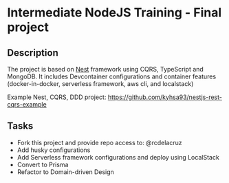 # Intermediate NodeJS Training - Final project

## Description

The project is based on [Nest](https://github.com/nestjs/nest) framework using CQRS, TypeScript and MongoDB.
It includes Devcontainer configurations and container features (docker-in-docker, serverless framework, aws cli, and localstack)

Example Nest, CQRS, DDD project: https://github.com/kyhsa93/nestjs-rest-cqrs-example

## Tasks 
  - Fork this project and provide repo access to: @rcdelacruz
  - Add husky configurations
  - Add Serverless framework configurations and deploy using LocalStack
  - Convert to Prisma
  - Refactor to Domain-driven Design 
  
